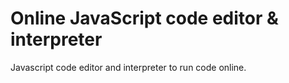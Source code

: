 # Online JavaScript code editor & interpreter

Javascript code editor and interpreter to run code online.
